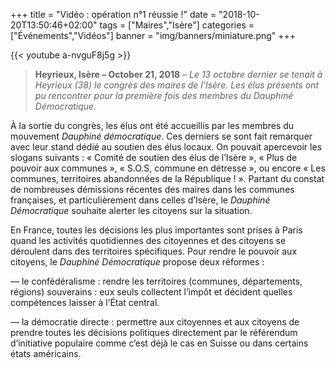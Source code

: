 +++
title = "Vidéo : opération n°1 réussie !"
date = "2018-10-20T13:50:46+02:00"
tags = ["Maires","Isère"]
categories = ["Événements","Vidéos"]
banner = "img/banners/miniature.png"
+++


{{< youtube a-nvguF8j5g >}}

> **Heyrieux, Isère – October 21, 2018** – *Le 13 octobre dernier se tenait à Heyrieux (38) le congrès des maires de l’Isère. Les élus présents ont pu rencontrer pour la première fois des membres du Dauphiné Démocratique.*

À la sortie du congrès, les élus ont été accueillis par les membres du
mouvement *Dauphiné démocratique*. Ces derniers se sont fait remarquer
avec leur stand dédié au soutien des élus locaux. On pouvait apercevoir
les slogans suivants : « Comité de soutien des élus de l’Isère », « Plus
de pouvoir aux communes », « S.O.S, commune en détresse », ou encore
« Les communes, territoires abandonnées de la République ! ». Partant du
constat de nombreuses démissions récentes des maires dans les communes
françaises, et particulièrement dans celles d’Isère, le *Dauphiné
Démocratique* souhaite alerter les citoyens sur la situation.

En France, toutes les décisions les plus importantes sont prises à Paris
quand les activités quotidiennes des citoyennes et des citoyens se
déroulent dans des territoires spécifiques. Pour rendre le pouvoir aux
citoyens, le *Dauphiné Démocratique* propose deux réformes :

— le confédéralisme : rendre les territoires (communes, départements, régions) souverains
    : eux seuls collectent l’impôt et décident quelles compétences
    laisser à l’État central.

— la démocratie directe : permettre aux citoyennes et aux citoyens de prendre toutes les
    décisions politiques directement par le référendum d’initiative
    populaire comme c’est déjà le cas en Suisse ou dans certains
    états américains.


